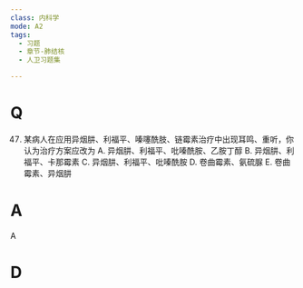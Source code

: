 ```yaml
---
class: 内科学
mode: A2
tags:
  - 习题
  - 章节-肺结核
  - 人卫习题集

---
```


# Q
47. 某病人在应用异烟肼、利福平、嗪噻酰肢、链霉素治疗中出现耳鸣、重听，你认为治疗方案应改为
A. 异烟肼、利福平、吡嗪酰胺、乙胺丁醇
B. 异烟肼、利福平、卡那霉素
C. 异烟肼、利福平、吡嗪酰胺
D. 卷曲霉素、氨硫脲
E. 卷曲霉素、异烟肼
# A
A
# D
